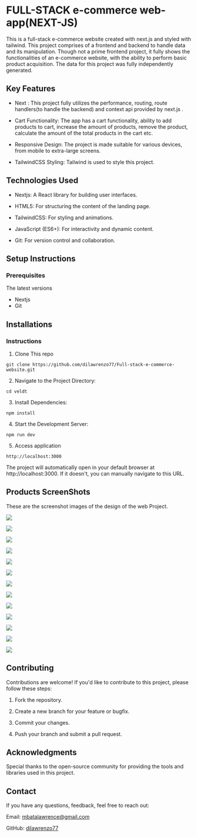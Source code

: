 # FULL-STACK e-commerce web-app(NEXT-JS)
This is a full-stack e-commerce website created with next.js and styled with tailwind. This project comprises of a frontend and backend to handle data and its manipulation. Though not a prime frontend project, it fully shows the functionalities of an e-commerce website, with the ability to perform basic product acquisition. The data for this project was fully independently generated.


## Key Features
+ Next : This project fully utilizes the performance, routing, route handlers(to handle the backend) and context api provided by next.js .

+ Cart Functionality: The app has a cart functionality, ability to add products to cart, increase the amount of products, remove the product, calculate the amount of the total products in the cart etc.

+ Responsive Design: The project is made suitable for various devices, from mobile to extra-large screens.


+ TailwindCSS Styling: Tailwind is used to style this project.


## Technologies Used
+ Nextjs: A React library for building user interfaces.

+ HTML5: For structuring the content of the landing page.

+ TailwindCSS: For styling and animations.

+ JavaScript (ES6+): For interactivity and dynamic content.

+ Git: For version control and collaboration.



## Setup Instructions
### Prerequisites
The latest versions
+ Nextjs
+ Git


## Installations
### Instructions
1. Clone This repo
```
git clone https://github.com/dilawrenzo77/Full-stack-e-commerce-website.git
```


2. Navigate to the Project Directory:

```
cd veldt

```
3. Install Dependencies:
```
npm install
```
4. Start the Development Server:
```
npm run dev
```

5. Access application
```
http://localhost:3000
```
The project will automatically open in your default browser at http://localhost:3000. If it doesn't, you can manually navigate to this URL.



## Products ScreenShots
These are the screenshot images of the design of the web Project.

![](./src/assets/veldt/veldt%20screenshots/v1.png)

![](./src/assets/veldt/veldt%20screenshots/v2.png)

![](./src/assets/veldt/veldt%20screenshots/v3.png)

![](./src/assets/veldt/veldt%20screenshots/v4.png)

![](./src/assets/veldt/veldt%20screenshots/v5.png)

![](./src/assets/veldt/veldt%20screenshots/v6.png)

![](./src/assets/veldt/veldt%20screenshots/v7.png)

![](./src/assets/veldt/veldt%20screenshots/v8.png)

![](./src/assets/veldt/veldt%20screenshots/v9.png)

![](./src/assets/veldt/veldt%20screenshots/v10.png)

![](./src/assets/veldt/veldt%20screenshots/v11.png)

![](./src/assets/veldt/veldt%20screenshots/v12.png)

![](./src/assets/veldt/veldt%20screenshots/v13.png)







## Contributing
Contributions are welcome! If you'd like to contribute to this project, please follow these steps:

1. Fork the repository.

2. Create a new branch for your feature or bugfix.

3. Commit your changes.

4. Push your branch and submit a pull request.

## Acknowledgments
Special thanks to the open-source community for providing the tools and libraries used in this project.


## Contact
If you have any questions, feedback, feel free to reach out:

Email: mbatalawrence@gmail.com

GitHub: [dilawrenzo77](https://github.com/dilawrenzo77)
